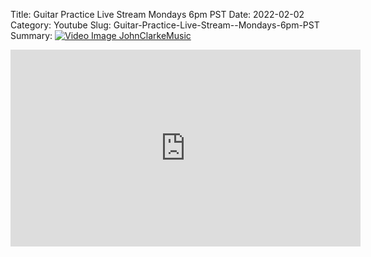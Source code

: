 Title: Guitar Practice Live Stream  Mondays 6pm PST
Date: 2022-02-02
Category: Youtube
Slug: Guitar-Practice-Live-Stream--Mondays-6pm-PST
Summary: <a href="/Guitar-Practice-Live-Stream--Mondays-6pm-PST.html"><img src="https://i.ytimg.com/vi/c63cMXI6Pcc/hqdefault.jpg" alt="Video Image JohnClarkeMusic"></a>

<iframe width="560" height="315" src="https://www.youtube.com/embed/c63cMXI6Pcc" title="YouTube video player" frameborder="0" allow="accelerometer; autoplay; clipboard-write; encrypted-media; gyroscope; picture-in-picture" allowfullscreen></iframe>

